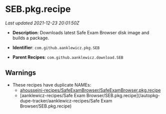 # SEB.pkg.recipe

_Last updated 2021-12-23 20:01:50Z_

- **Description**: Downloads latest Safe Exam Browser disk image and builds a package.

- **Identifier**: `com.github.aanklewicz.pkg.SEB`

- **Parent Recipes**: `com.github.aanklewicz.download.SEB`


## Warnings

- These recipes have duplicate NAMEs:
    - [ahousseini-recipes/SafeExamBrowser/SafeExamBrowser.pkg.recipe](/autopkg-dupe-tracker/ahousseini-recipes/SafeExamBrowser/SafeExamBrowser.pkg.recipe)
    - [aanklewicz-recipes/Safe Exam Browser/SEB.pkg.recipe](/autopkg-dupe-tracker/aanklewicz-recipes/Safe Exam Browser/SEB.pkg.recipe)
